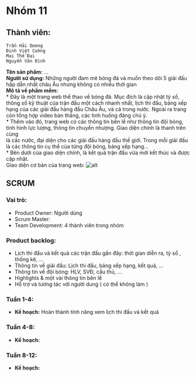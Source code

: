 # Nhóm 11
## Thành viên:
    Trần Hải Dương
    Đinh Việt Cường
    Mai Thế Đại
    Nguyễn Văn Đình

**Tên sản phẩm:** ...  
**Người sử dụng:** Những người đam mê bóng đá và muốn theo dõi 5 giải đấu hấp dẫn nhất châu Âu nhưng không có nhiều thời gian  
**Mô tả về phầm mềm:**  
      * Đây là một trang web thể thao về bóng đá. Mục đích là cập nhật tỷ số, thông số kỹ thuật của trận đấu một cách nhanh nhất,
    lịch thi đấu, bảng xếp hạng của các giải đấu hàng đầu Châu Âu, và cả trong nước. Ngoài ra trang còn tổng hợp video bàn thắng, các tình huống đáng chú ý.  
      * Thêm vào đó, trang web có các thông tin bên lề như thông tin đội bóng, tình hình lực lượng, thông tin chuyển nhượng. Giao diện chính là thanh trên cùng   
    là các nước, đại diện cho các giải đấu hàng đầu thế giới. Trong mỗi giải đấu là các thông tin cụ thể của từng đội bóng, bảng xếp hạng...  
      * Bên dưới của giao diện chính, là kết quả trận đấu vừa mới kết thúc và được cập nhật.  
    Giao diện cơ bản của trang web:
![alt](Interface.png)
    
   ## SCRUM
### Vai trò:
-	Product Owner: Người dùng
-	Scrum Master: 
-	Team Development: 4 thành viên trong nhóm
### Product backlog:
-	Lịch thi đấu và kết quả các trận đấu gần đây: thời gian diễn ra, tỷ số , thống kê, …
-	Thông tin về giải đấu: Lịch thi đấu, bảng xếp hạng, kết quả, …
-	Thông tin về đội bóng: HLV, SVĐ, cầu thủ, …
-	Highlights & một vài thông tin bên lề
-	Hỗ trợ và tương tác với người dung ( có thể không làm )
### Tuần 1-4:
-	**Kế hoạch:** Hoàn thành tính năng xem lịch thi đấu và kết quả

### Tuần 4-8:
-	**Kế hoạch:**
### Tuần 8-12:
-	**Kế hoạch:**


